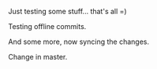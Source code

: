 Just testing some stuff... that's all =)

Testing offline commits.

And some more, now syncing the changes.

Change in master.